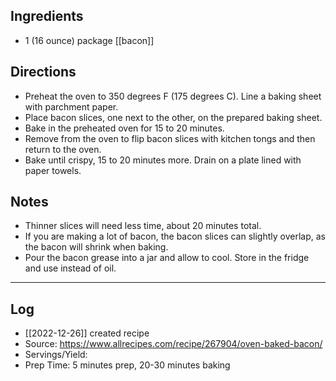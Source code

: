## Ingredients
- 1 (16 ounce) package [[bacon]]

## Directions
- Preheat the oven to 350 degrees F (175 degrees C). Line a baking sheet with parchment paper.
- Place bacon slices, one next to the other, on the prepared baking sheet.
- Bake in the preheated oven for 15 to 20 minutes.
- Remove from the oven to flip bacon slices with kitchen tongs and then return to the oven.
- Bake until crispy, 15 to 20 minutes more. Drain on a plate lined with paper towels.


## Notes
- Thinner slices will need less time, about 20 minutes total. 
- If you are making a lot of bacon, the bacon slices can slightly overlap, as the bacon will shrink when baking.
- Pour the bacon grease into a jar and allow to cool. Store in the fridge and use instead of oil. 
---
## Log
- [[2022-12-26]] created recipe
- Source:  https://www.allrecipes.com/recipe/267904/oven-baked-bacon/
- Servings/Yield:  
- Prep Time:  5 minutes prep, 20-30 minutes baking
